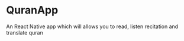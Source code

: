 # QuranApp
An React Native app which will allows you to read, listen recitation and translate quran
